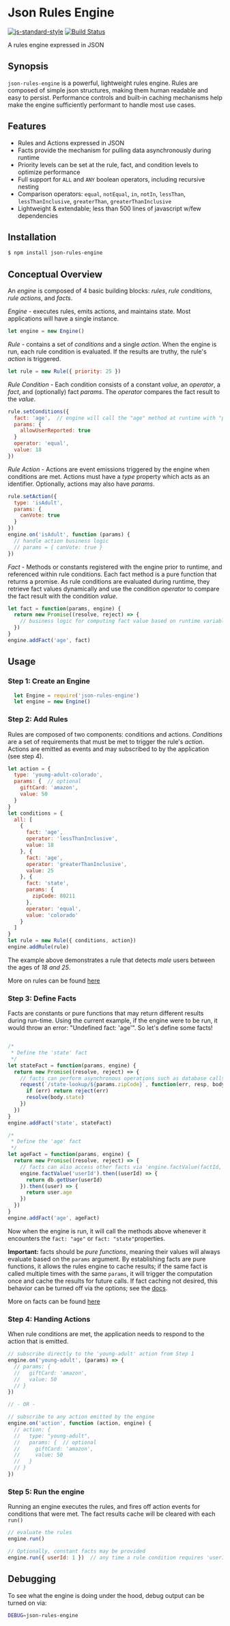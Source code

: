 # Json Rules Engine
[![js-standard-style](https://cdn.rawgit.com/feross/standard/master/badge.svg)](https://github.com/feross/standard)
[![Build Status](https://travis-ci.org/CacheControl/json-rules-engine.svg?branch=master)](https://travis-ci.org/CacheControl/json-rules-engine)

A rules engine expressed in JSON

## Synopsis

```json-rules-engine``` is a powerful, lightweight rules engine.  Rules are composed of simple json structures, making them human readable and easy to persist.  Performance controls and built-in caching mechanisms help make the engine sufficiently performant to handle most use cases.

## Features

* Rules and Actions expressed in JSON
* Facts provide the mechanism for pulling data asynchronously during runtime
* Priority levels can be set at the rule, fact, and condition levels to optimize performance
* Full support for ```ALL``` and ```ANY``` boolean operators, including recursive nesting
* Comparison operators:  ```equal```, ```notEqual```, ```in```, ```notIn```, ```lessThan```, ```lessThanInclusive```, ```greaterThan```, ```greaterThanInclusive```
* Lightweight & extendable; less than 500 lines of javascript w/few dependencies

## Installation

```bash
$ npm install json-rules-engine
```

## Conceptual Overview

An _engine_ is composed of 4 basic building blocks: *rules*, *rule conditions*, *rule actions*, and *facts*.

_Engine_ - executes rules, emits actions, and maintains state.  Most applications will have a single instance.

```js
let engine = new Engine()
```

_Rule_ - contains a set of _conditions_ and a single _action_.  When the engine is run, each rule condition is evaluated.  If the results are truthy, the rule's _action_ is triggered.

```js
let rule = new Rule({ priority: 25 })
```

_Rule Condition_ - Each condition consists of a constant _value_, an _operator_, a _fact_, and (optionally) fact _params_.  The _operator_ compares the fact result to the _value_.

```js
rule.setConditions({
  fact: 'age',  // engine will call the "age" method at runtime with "params" and compare the results to "18"
  params: {
    allowUserReported: true
  }
  operator: 'equal',
  value: 18
})
```

_Rule Action_ - Actions are event emissions triggered by the engine when conditions are met.  Actions must have a _type_ property which acts as an identifier.  Optionally, actions may also have _params_.

```js
rule.setAction({
  type: 'isAdult',
  params: {
    canVote: true
  }
})
engine.on('isAdult', function (params) {
  // handle action business logic
  // params = { canVote: true }
})
```

_Fact_ - Methods or constants registered with the engine prior to runtime, and referenced within rule conditions.  Each fact method is a pure function that returns a promise. As rule conditions are evaluated during runtime, they retrieve fact values dynamically and use the condition _operator_ to compare the fact result with the condition _value_.

```js
let fact = function(params, engine) {
  return new Promise((resolve, reject) => {
    // business logic for computing fact value based on runtime variables
  })
}
engine.addFact('age', fact)
```

## Usage

### Step 1: Create an Engine

```js
  let Engine = require('json-rules-engine')
  let engine = new Engine()
```

### Step 2: Add Rules

Rules are composed of two components: conditions and actions.  _Conditions_ are a set of requirements that must be met to trigger the rule's _action_.  Actions are emitted as events and may subscribed to by the application (see step 4).

```js
let action = {
  type: 'young-adult-colorado',
  params: {  // optional
    giftCard: 'amazon',
    value: 50
  }
}
let conditions = {
  all: [
    {
      fact: 'age',
      operator: 'lessThanInclusive',
      value: 18
    }, {
      fact: 'age',
      operator: 'greaterThanInclusive',
      value: 25
    }, {
      fact: 'state',
      params: {
        zipCode: 80211
      },
      operator: 'equal',
      value: 'colorado'
    }
  ]
}
let rule = new Rule({ conditions, action})
engine.addRule(rule)
```

The example above demonstrates a rule that detects _male_ users between the ages of _18 and 25_.

More on rules can be found [here](./docs/rules.md)

### Step 3: Define Facts

Facts are constants or pure functions that may return different results during run-time.  Using the current example, if the engine were to be run, it would throw an error: "Undefined fact: 'age'".  So let's define some facts!

```js

/*
 * Define the 'state' fact
 */
let stateFact = function(params, engine) {
  return new Promise((resolve, reject) => {
    // facts can perform asynchronous operations such as database calls, http requests, etc to gather data
    request(`/state-lookup/${params.zipCode}`, function(err, resp, body) {
      if (err) return reject(err)
      resolve(body.state)
    })
  })
}
engine.addFact('state', stateFact)

/*
 * Define the 'age' fact
 */
let ageFact = function(params, engine) {
  return new Promise((resolve, reject) => {
    // facts can also access other facts via 'engine.factValue(factId, params = {})'
    engine.factValue('userId').then((userId) => {
      return db.getUser(userId)
    }).then((user) => {
      return user.age
    })
  })
}
engine.addFact('age', ageFact)
```

Now when the engine is run, it will call the methods above whenever it encounters the ```fact: "age"``` or ```fact: "state"```properties.

**Important:** facts should be *pure functions*, meaning their values will always evaluate based on the ```params``` argument.  By establishing facts are pure functions, it allows the rules engine to cache results; if the same fact is called multiple times with the same ```params```, it will trigger the computation once and cache the results for future calls.  If fact caching not desired, this behavior can be turned off via the options; see the [docs](./docs/facts.md).

More on facts can be found [here](./docs/facts.md)


### Step 4: Handing Actions

When rule conditions are met, the application needs to respond to the action that is emitted.

```js
// subscribe directly to the 'young-adult' action from Step 1
engine.on('young-adult', (params) => {
  // params: {
  //   giftCard: 'amazon',
  //   value: 50
  // }
})

// - OR -

// subscribe to any action emitted by the engine
engine.on('action', function (action, engine) {
  // action: {
  //   type: "young-adult",
  //   params: {  // optional
  //     giftCard: 'amazon',
  //     value: 50
  //   }
  // }
})
```

### Step 5: Run the engine

Running an engine executes the rules, and fires off action events for conditions that were met.  The fact results cache will be cleared with each ```run()```

```js
// evaluate the rules
engine.run()

// Optionally, constant facts may be provided
engine.run({ userId: 1 })  // any time a rule condition requires 'userId', '1' will be returned
```

## Debugging

To see what the engine is doing under the hood, debug output can be turned on via:

```bash
DEBUG=json-rules-engine
```

